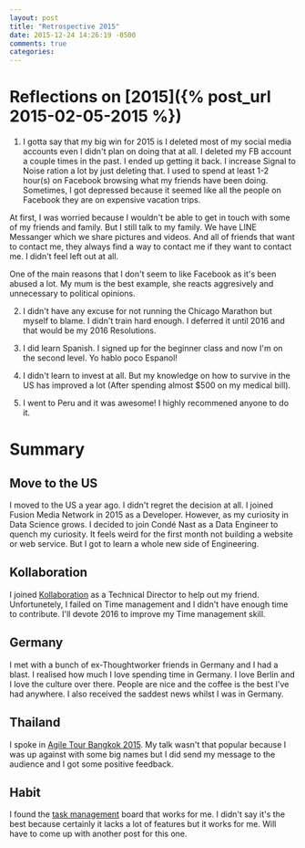 ```yaml
---
layout: post
title: "Retrospective 2015"
date: 2015-12-24 14:26:19 -0500
comments: true
categories: 
---
```


# Reflections on [2015]({% post_url 2015-02-05-2015 %})

1. I gotta say that my big win for 2015 is I deleted most of my social media accounts even I didn't plan on doing that at all. I deleted my FB account a couple times in the past. I ended up getting it back. I increase Signal to Noise ration a lot by just deleting that. I used to spend at least 1-2 hour(s) on Facebook browsing what my friends have been doing. Sometimes, I got depressed because it seemed like all the people on Facebook they are on expensive vacation trips. 

At first, I was worried because I wouldn't be able to get in touch with some of my friends and family. But I still talk to my family. We have LINE Messanger which we share pictures and videos. And all of friends that want to contact me, they always find a way to contact me if they want to contact me. I didn't feel left out at all. 

One of the main reasons that I don't seem to like Facebook as it's been abused a lot. My mum is the best example, she reacts aggresively and unnecessary to political opinions. 

2. I didn't have any excuse for not running the Chicago Marathon but myself to blame. I didn't train hard enough. I deferred it until 2016 and that would be my 2016 Resolutions. 

3. I did learn Spanish. I signed up for the beginner class and now I'm on the second level. Yo hablo poco Espanol!

4. I didn't learn to invest at all. But my knowledge on how to survive in the US has improved a lot (After spending almost $500 on my medical bill).

5. I went to Peru and it was awesome! I highly recommened anyone to do it. 

# Summary

## Move to the US
I moved to the US a year ago. I didn't regret the decision at all. I joined Fusion Media Network in 2015 as a Developer. However, as my curiosity in Data Science grows. I decided to join Condé Nast as a Data Engineer to quench my curiosity. It feels weird for the first month not building a website or web service. But I got to learn a whole new side of Engineering. 

## Kollaboration
I joined [Kollaboration](http://www.kollab.nyc/) as a Technical Director to help out my friend. Unfortunetely, I failed on Time management and I didn't have enough time to contribute. I'll devote 2016 to improve my Time management skill.

## Germany
I met with a bunch of ex-Thoughtworker friends in Germany and I had a blast. I realised how much I love spending time in Germany. I love Berlin and I love the culture over there. People are nice and the coffee is the best I've had anywhere. I also received the saddest news whilst I was in Germany. 

## Thailand
I spoke in [Agile Tour Bangkok 2015](http://www.agiletourbkk.org/). My talk wasn't that popular because I was up against with some big names but I did send my message to the audience and I got some positive feedback. 

## Habit
I found the [task management](https://habitica.com) board that works for me. I didn't say it's the best because certainly it lacks a lot of features but it works for me. Will have to come up with another post for this one. 
